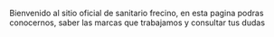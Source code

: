 Bienvenido al sitio oficial de sanitario frecino, en esta pagina podras conocernos, saber las marcas que trabajamos y consultar tus dudas
